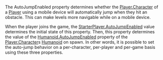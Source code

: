 The AutoJumpEnabled property determines whether the [Player.Character](https://create.roblox.com/docs/reference/engine/classes/Player#Character) of
a [Player](https://create.roblox.com/docs/reference/engine/classes/Player) using a mobile device will automatically jump when they hit an
obstacle. This can make levels more navigable while on a mobile device.

When the player joins the game, the [StarterPlayer.AutoJumpEnabled](https://create.roblox.com/docs/reference/engine/classes/StarterPlayer#AutoJumpEnabled) value
determines the initial state of this property. Then, this property
determines the value of the [Humanoid.AutoJumpEnabled](https://create.roblox.com/docs/reference/engine/classes/Humanoid#AutoJumpEnabled) property of the
[Player.Character](https://create.roblox.com/docs/reference/engine/classes/Player#Character)s [Humanoid](https://create.roblox.com/docs/reference/engine/classes/Humanoid) on spawn. In other words, it is possible to
set the auto-jump behavior on a per-character, per-player and per-game
basis using these three properties.
